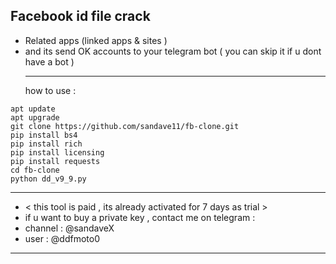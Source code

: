 
## Facebook id file crack 
- Related apps (linked apps & sites )
- and its send OK accounts to your telegram bot ( you can skip it if u dont have a bot )
  ________
  how to use :
  

```
apt update
apt upgrade
git clone https://github.com/sandave11/fb-clone.git
pip install bs4
pip install rich
pip install licensing
pip install requests
cd fb-clone
python dd_v9_9.py
```

________
* < this tool is paid , its already activated for 7 days as trial >
* if u want to buy a private key , contact me on telegram : 
* channel : @sandaveX
* user : @ddfmoto0
________
